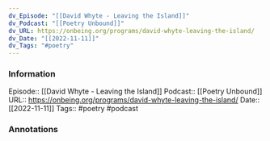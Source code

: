 ```yaml
---
dv_Episode: "[[David Whyte - Leaving the Island]]"
dv_Podcast: "[[Poetry Unbound]]"
dv_URL: https://onbeing.org/programs/david-whyte-leaving-the-island/
dv_Date: "[[2022-11-11]]"
dv_Tags: "#poetry"
---
```

### Information

Episode:: [[David Whyte - Leaving the Island]]
Podcast:: [[Poetry Unbound]]
URL:: https://onbeing.org/programs/david-whyte-leaving-the-island/
Date:: [[2022-11-11]]
Tags:: #poetry 
#podcast


### Annotations

